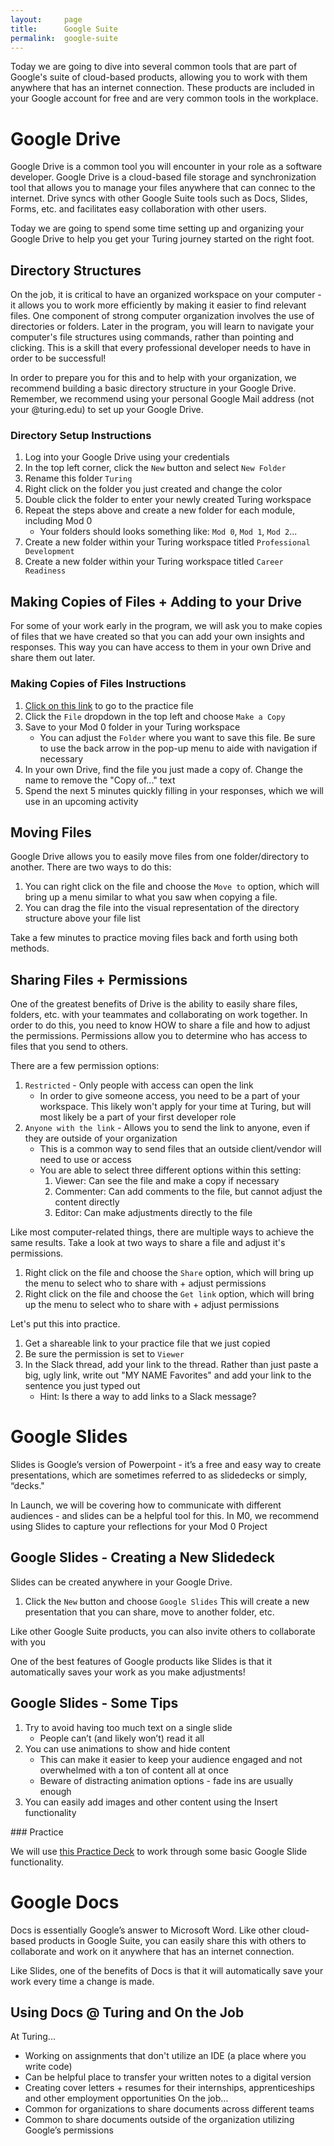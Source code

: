 ```yaml
---
layout:     page
title:      Google Suite
permalink:  google-suite
---
```

Today we are going to dive into several common tools that are part of Google's suite of cloud-based products, allowing you to work with them anywhere that has an internet connection. These products are included in your Google account for free and are very common tools in the workplace.

# Google Drive
Google Drive is a common tool you will encounter in your role as a software developer. Google Drive is a cloud-based file storage and synchronization tool that allows you to manage your files anywhere that can connec to the internet. Drive syncs with other Google Suite tools such as Docs, Slides, Forms, etc. and facilitates easy collaboration with other users.

Today we are going to spend some time setting up and organizing your Google Drive to help you get your Turing journey started on the right foot.

## Directory Structures
On the job, it is critical to have an organized workspace on your computer - it allows you to work more efficiently by making it easier to find relevant files. One component of strong computer organization involves the use of directories or folders. Later in the program, you will learn to navigate your computer's file structures using commands, rather than pointing and clicking. This is a skill that every professional developer needs to have in order to be successful! 

In order to prepare you for this and to help with your organization, we recommend building a basic directory structure in your Google Drive. Remember, we recommend using your personal Google Mail address (not your @turing.edu) to set up your Google Drive.

### Directory Setup Instructions
1. Log into your Google Drive using your credentials
1. In the top left corner, click the `New` button and select `New Folder`
1. Rename this folder `Turing`
1. Right click on the folder you just created and change the color
1. Double click the folder to enter your newly created Turing workspace
1. Repeat the steps above and create a new folder for each module, including Mod 0
    - Your folders should looks something like: `Mod 0`, `Mod 1`, `Mod 2`...
1. Create a new folder within your Turing workspace titled `Professional Development`
1. Create a new folder within your Turing workspace titled `Career Readiness`

## Making Copies of Files + Adding to your Drive
For some of your work early in the program, we will ask you to make copies of files that we have created so that you can add your own insights and responses. This way you can have access to them in your own Drive and share them out later.

### Making Copies of Files Instructions
1. [Click on this link](https://docs.google.com/document/d/1_aTONYERGptEc4hCz8DRN3kWpoAJTR1NaFnz6scVqhg/edit?usp=sharing) to go to the practice file
1. Click the `File` dropdown in the top left and choose `Make a Copy`
1. Save to your Mod 0 folder in your Turing workspace
    - You can adjust the `Folder` where you want to save this file. Be sure to use the back arrow in the pop-up menu to aide with navigation if necessary
1. In your own Drive, find the file you just made a copy of. Change the name to remove the "Copy of..." text
1. Spend the next 5 minutes quickly filling in your responses, which we will use in an upcoming activity


## Moving Files
Google Drive allows you to easily move files from one folder/directory to another. There are two ways to do this:
1. You can right click on the file and choose the `Move to` option, which will bring up a menu similar to what you saw when copying a file.
1. You can drag the file into the visual representation of the directory structure above your file list

Take a few minutes to practice moving files back and forth using both methods.

## Sharing Files + Permissions
One of the greatest benefits of Drive is the ability to easily share files, folders, etc. with your teammates and collaborating on work together. In order to do this, you need to know HOW to share a file and how to adjust the permissions. Permissions allow you to determine who has access to files that you send to others.

There are a few permission options:
1. `Restricted` - Only people with access can open the link
    - In order to give someone access, you need to be a part of your workspace. This likely won't apply for your time at Turing, but will most likely be a part of your first developer role
1. `Anyone with the link` - Allows you to send the link to anyone, even if they are outside of your organization
    - This is a common way to send files that an outside client/vendor will need to use or access
    - You are able to select three different options within this setting:
        1. Viewer: Can see the file and make a copy if necessary
        1. Commenter: Can add comments to the file, but cannot adjust the content directly
        1. Editor: Can make adjustments directly to the file

Like most computer-related things, there are multiple ways to achieve the same results. Take a look at two ways to share a file and adjust it's permissions.

1. Right click on the file and choose the `Share` option, which will bring up the menu to select who to share with + adjust permissions
1. Right click on the file and choose the `Get link` option, which will bring up the menu to select who to share with + adjust permissions

Let's put this into practice.
1. Get a shareable link to your practice file that we just copied
1. Be sure the permission is set to `Viewer`
2. In the Slack thread, add your link to the thread. Rather than just paste a big, ugly link, write out "MY NAME Favorites" and add your link to the sentence you just typed out 
    - Hint: Is there a way to add links to a Slack message? 

# Google Slides
Slides is Google’s version of Powerpoint - it’s a free and easy way to create presentations, which are sometimes referred to as slidedecks or simply, “decks."

In Launch, we will be covering how to communicate with different audiences - and slides can be a helpful tool for this. In M0, we recommend using Slides to capture your reflections for your Mod 0 Project

## Google Slides - Creating a New Slidedeck
Slides can be created anywhere in your Google Drive.
1. Click the `New` button and choose `Google Slides` This will create a new presentation that you can share, move to another folder, etc.

Like other Google Suite products, you can also invite others to collaborate with you

One of the best features of Google products like Slides is that it automatically saves your work as you make adjustments! 

## Google Slides - Some Tips
1. Try to avoid having too much text on a single slide
    - People can’t (and likely won’t) read it all
1. You can use animations to show and hide content
    - This can make it easier to keep your audience engaged and not overwhelmed with a ton of content all at once
    - Beware of distracting animation options - fade ins are usually enough
1. You can easily add images and other content using the Insert functionality


<section class="call-to-action">
### Practice

We will use [this Practice Deck](https://docs.google.com/presentation/d/1eZ4Q-o-08n5Ttwz1WkWZiM6VgxQV0Nw8IyH45eebUjQ/edit?usp=sharing) to work through some basic Google Slide functionality. </section>

# Google Docs
Docs is essentially Google’s answer to Microsoft Word. Like other cloud-based products in Google Suite, you can easily share this with others to collaborate and work on it anywhere that has an internet connection.

Like Slides, one of the benefits of Docs is that it will automatically save your work every time a change is made.

## Using Docs @ Turing and On the Job
At Turing...
- Working on assignments that don't utilize an IDE (a place where you write code)
- Can be helpful place to transfer your written notes to a digital version
- Creating cover letters + resumes for their internships, apprenticeships and other employment opportunities
On the job…
- Common for organizations to share documents across different teams
- Common to share documents outside of the organization utilizing Google’s permissions
